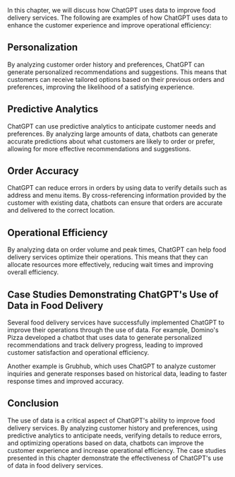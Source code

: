 

In this chapter, we will discuss how ChatGPT uses data to improve food delivery services. The following are examples of how ChatGPT uses data to enhance the customer experience and improve operational efficiency:

Personalization
---------------

By analyzing customer order history and preferences, ChatGPT can generate personalized recommendations and suggestions. This means that customers can receive tailored options based on their previous orders and preferences, improving the likelihood of a satisfying experience.

Predictive Analytics
--------------------

ChatGPT can use predictive analytics to anticipate customer needs and preferences. By analyzing large amounts of data, chatbots can generate accurate predictions about what customers are likely to order or prefer, allowing for more effective recommendations and suggestions.

Order Accuracy
--------------

ChatGPT can reduce errors in orders by using data to verify details such as address and menu items. By cross-referencing information provided by the customer with existing data, chatbots can ensure that orders are accurate and delivered to the correct location.

Operational Efficiency
----------------------

By analyzing data on order volume and peak times, ChatGPT can help food delivery services optimize their operations. This means that they can allocate resources more effectively, reducing wait times and improving overall efficiency.

Case Studies Demonstrating ChatGPT's Use of Data in Food Delivery
-----------------------------------------------------------------

Several food delivery services have successfully implemented ChatGPT to improve their operations through the use of data. For example, Domino's Pizza developed a chatbot that uses data to generate personalized recommendations and track delivery progress, leading to improved customer satisfaction and operational efficiency.

Another example is Grubhub, which uses ChatGPT to analyze customer inquiries and generate responses based on historical data, leading to faster response times and improved accuracy.

Conclusion
----------

The use of data is a critical aspect of ChatGPT's ability to improve food delivery services. By analyzing customer history and preferences, using predictive analytics to anticipate needs, verifying details to reduce errors, and optimizing operations based on data, chatbots can improve the customer experience and increase operational efficiency. The case studies presented in this chapter demonstrate the effectiveness of ChatGPT's use of data in food delivery services.

